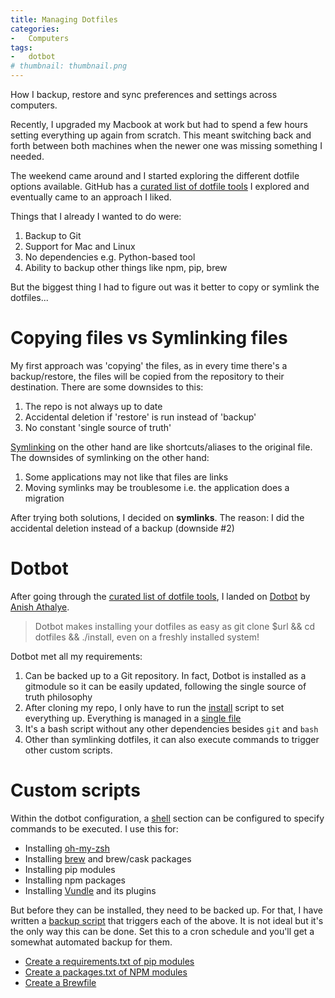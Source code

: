 ```yaml
---
title: Managing Dotfiles
categories:
-   Computers
tags:
-   dotbot
# thumbnail: thumbnail.png
---
```


How I backup, restore and sync preferences and settings across computers.

<!-- more -->

Recently, I upgraded my Macbook at work but had to spend a few hours setting everything up again from scratch. This meant switching back and forth between both machines when the newer one was missing something I needed.

The weekend came around and I started exploring the different dotfile options available. GitHub has a [curated list of dotfile tools](https://dotfiles.github.io/) I explored and eventually came to an approach I liked.

Things that I already I wanted to do were:

1.  Backup to Git
2.  Support for Mac and Linux
3.  No dependencies e.g. Python-based tool
4.  Ability to backup other things like npm, pip, brew

But the biggest thing I had to figure out was it better to copy or symlink the dotfiles...

# Copying files vs Symlinking files

My first approach was 'copying' the files, as in every time there's a backup/restore, the files will be copied from the repository to their destination. There are some downsides to this:

1.  The repo is not always up to date
2.  Accidental deletion if 'restore' is run instead of 'backup'
3.  No constant 'single source of truth'

[Symlinking](https://en.wikipedia.org/wiki/Symbolic_link) on the other hand are like shortcuts/aliases to the original file. The downsides of symlinking on the other hand:
1. Some applications may not like that files are links
2. Moving symlinks may be troublesome i.e. the application does a migration

After trying both solutions, I decided on **symlinks**. The reason: I did the accidental deletion instead of a backup (downside #2)

# Dotbot

After going through the [curated list of dotfile tools](https://dotfiles.github.io/), I landed on [Dotbot](https://github.com/anishathalye/dotbot) by [Anish Athalye](https://github.com/anishathalye).

> Dotbot makes installing your dotfiles as easy as git clone $url && cd dotfiles && ./install, even on a freshly installed system!

Dotbot met all my requirements:
1. Can be backed up to a Git repository. In fact, Dotbot is installed as a gitmodule so it can be easily updated, following the single source of truth philosophy
2. After cloning my repo, I only have to run the [install](https://github.com/calvinbui/dotfiles/blob/master/install) script to set everything up. Everything is managed in a [single file](https://github.com/calvinbui/dotfiles/blob/master/config.yaml)
3. It's a bash script without any other dependencies besides `git` and `bash`
4. Other than symlinking dotfiles, it can also execute commands to trigger other custom scripts.

# Custom scripts
Within the dotbot configuration, a [shell](https://github.com/anishathalye/dotbot/#shell) section can be configured to specify commands to be executed. I use this for:
-   Installing [oh-my-zsh](https://github.com/robbyrussell/oh-my-zsh)
-   Installing [brew](https://brew.sh/) and brew/cask packages
-   Installing pip modules
-   Installing npm packages
-   Installing [Vundle](https://github.com/VundleVim/Vundle.vim) and its plugins

But before they can be installed, they need to be backed up. For that, I have written a [backup script](https://github.com/calvinbui/dotfiles/blob/master/backup.sh) that triggers each of the above. It is not ideal but it's the only way this can be done. Set this to a cron schedule and you'll get a somewhat automated backup for them.

-   [Create a requirements.txt of pip modules](https://github.com/calvinbui/dotfiles/blob/master/pip/backup.sh)
-   [Create a packages.txt of NPM modules](https://github.com/calvinbui/dotfiles/blob/master/npm/backup.sh)
-   [Create a Brewfile](https://github.com/calvinbui/dotfiles/blob/master/mac/generate-brewfile.sh)
